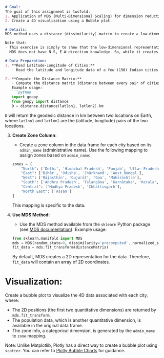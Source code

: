 ```markdown
# Goal:
The goal of this assignment is twofold:
1. Application of MDS (Multi-Dimensional Scaling) for dimension reduction.
2. Create a 4D visualization using a Bubble plot.

# Details:
MDS method uses a distance (dissimilarity) matrix to create a low-dimensional representation of high-dimensional data. This method does not care how the distance (dissimilarity) is computed. In this assignment, we will use the distance between different Indian cities and compute a 2D representation and use it to layout the cities using a scatterplot. 

Note that:
- This exercise is simply to show that the low-dimensional representation is meaningful, not to rely on any dimension reduction. We will actually start with Latitude, Longitude data of cities! We will later use this data for Geo-visualization.
- MDS does not have N-S, E-W direction knowledge. So, while it creates a meaningful layout, you have to infer N-S and E-W orientations from the final plot.

# Data Preparation:
1. **Read Latitude-Longitude of Cities:**
   - Read the latitude and longitude data of a few (150) Indian cities from the database [simplemaps](https://simplemaps.com/data/in-cities). The CSV data can be accessed directly from that site: [CSV link](https://simplemaps.com/static/data/country-cities/in/in.csv).

2. **Compute the Distance Matrix:**
   - Compute the distance matrix (distance between every pair of cities) using the `distance.distance` method available from the `geopy` Python package.
   Example usage:
   ```python
   import geopy
   from geopy import distance
   D = distance.distance(latlon1, latlon2).km
   ```
   `D` will return the geodesic distance in km between two locations on Earth, where `latlon1` and `latlon2` are the (latitude, longitude) pairs of the two locations.

3. **Create Zone Column:**
   - Create a zone column in the data frame for each city based on its `admin_name` (administrative name). Use the following mapping to assign zones based on `admin_name`:
   ```python
   zones = {
       "North": ['Delhi', 'Himāchal Pradesh', 'Punjab', 'Uttar Pradesh', 'Haryāna', 'Jammu and Kashmīr', 'Chandīgarh'],
       "East": ['Bihār', 'Odisha', 'Jhārkhand', 'West Bengal'],
       "West": ['Rājasthān', 'Gujarāt', 'Goa', 'Mahārāshtra'],
       "South": ['Andhra Pradesh', 'Telangāna', 'Karnātaka', 'Kerala', 'Tamil Nādu', 'Puducherry'],
       "Central": ['Madhya Pradesh', 'Chhattīsgarh'],
       "North East": ['Assam']
   }
   ```
   This mapping is specific to the data.

4. **Use MDS Method:**
   - Use the MDS method available from the `sklearn` Python package (see [MDS documentation](https://scikit-learn.org/stable/modules/generated/sklearn.manifold.MDS.html)).
   Example usage:
   ```python
   from sklearn.manifold import MDS
   mds = MDS(random_state=0, dissimilarity='precomputed', normalized_stress='auto')
   fit_data = mds.fit_transform(distanceMatrix)
   ```
   By default, MDS creates a 2D representation for the data. Therefore, `fit_data` will contain an array of 2D coordinates.

# Visualization:
Create a bubble plot to visualize the 4D data associated with each city, where:
- The 2D positions (the first two quantitative dimensions) are returned by `mds.fit_transform`.
- The population data, which is another quantitative dimension, is available in the original data frame.
- The zone info, a categorical dimension, is generated by the `admin_name` to `zone` mapping.

Note: Unlike Matplotlib, Plotly has a direct way to create a bubble plot using `scatter`. You can refer to [Plotly Bubble Charts](https://plotly.com/python/bubble-charts/) for guidance.
```
